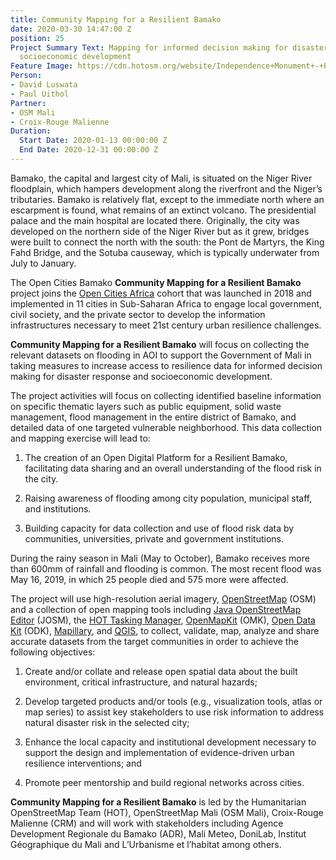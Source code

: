 ```yaml
---
title: Community Mapping for a Resilient Bamako
date: 2020-03-30 14:47:00 Z
position: 25
Project Summary Text: Mapping for informed decision making for disaster response and
  socioeconomic development
Feature Image: https://cdn.hotosm.org/website/Independence+Monument+-+Project+Page+Post.JPG
Person:
- David Luswata
- Paul Uithol
Partner:
- OSM Mali
- Croix-Rouge Malienne
Duration:
  Start Date: 2020-01-13 00:00:00 Z
  End Date: 2020-12-31 00:00:00 Z
---
```


Bamako, the capital and largest city of Mali, is situated on the Niger River floodplain, which hampers development along the riverfront and the Niger’s tributaries. Bamako is relatively flat, except to the immediate north where an escarpment is found, what remains of an extinct volcano. The presidential palace and the main hospital are located there. Originally, the city was developed on the northern side of the Niger River but as it grew, bridges were built to connect the north with the south:  the Pont de Martyrs, the King Fahd Bridge, and the Sotuba causeway, which is typically underwater from July to January.

The Open Cities Bamako **Community Mapping for a Resilient Bamako** project joins the [Open Cities Africa](https://opencitiesproject.org/) cohort that was launched in 2018 and implemented in 11 cities in Sub-Saharan Africa to engage local government, civil society, and the private sector to develop the information infrastructures necessary to meet 21st century urban resilience challenges.

**Community Mapping for a Resilient Bamako** will focus on collecting the relevant datasets on flooding in AOI to support the Government of Mali in taking measures to increase access to resilience data for informed decision making for disaster response and socioeconomic development.

The project activities will focus on collecting identified baseline information on specific thematic layers such as public equipment, solid waste management, flood management in the entire district of Bamako, and detailed data of one targeted vulnerable neighborhood. This data collection and mapping exercise will lead to:

1. The creation of an Open Digital Platform for a Resilient Bamako, facilitating data sharing and an overall understanding of the flood risk in the city.

2. Raising awareness of flooding among city population, municipal staff, and institutions.

3. Building capacity for data collection and use of flood risk data by communities, universities, private and government institutions.

During the rainy season in Mali (May to October), Bamako receives more than 600mm of rainfall and flooding is common. The most recent flood was May 16, 2019, in which 25 people died and 575 more were affected.


The project will use high-resolution aerial imagery, [OpenStreetMap](https://www.openstreetmap.org/) (OSM) and a collection of open mapping tools including [Java OpenStreetMap Editor](https://josm.openstreetmap.de/) (JOSM), the [HOT Tasking Manager](https://tasks.hotosm.org/), [OpenMapKit](http://openmapkit.org/) (OMK), [Open Data Kit](https://opendatakit.org/) (ODK), [Mapillary](https://www.mapillary.com/), and [QGIS](https://qgis.org/en/site/), to collect, validate, map, analyze and share accurate datasets from the target communities in order to achieve the following objectives:

1. Create and/or collate and release open spatial data about the built environment, critical infrastructure, and natural hazards;

2. Develop targeted products and/or tools (e.g., visualization tools, atlas or map series) to assist key stakeholders to use risk information to address natural disaster risk in the selected city;

3. Enhance the local capacity and institutional development necessary to support the design and implementation of evidence-driven urban resilience interventions; and

4. Promote peer mentorship and build regional networks across cities.

**Community Mapping for a Resilient Bamako** is led by the Humanitarian OpenStreetMap Team (HOT), OpenStreetMap Mali (OSM Mali), Croix-Rouge Malienne (CRM) and will work with stakeholders including Agence Development Regionale du Bamako (ADR), Mali Meteo, DoniLab, Institut Géographique du Mali and L’Urbanisme et l’habitat among others.